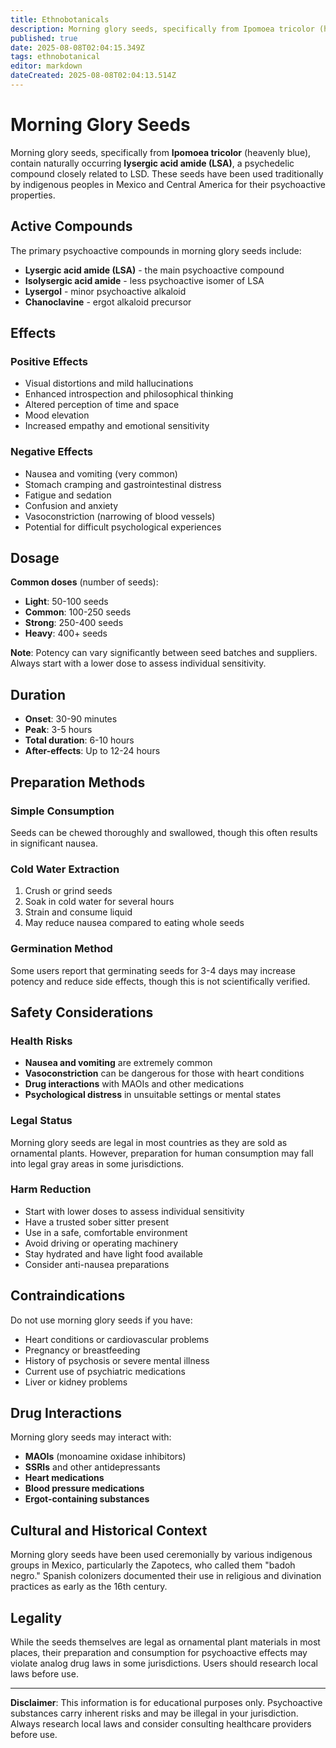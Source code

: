 ```yaml
---
title: Ethnobotanicals
description: Morning glory seeds, specifically from Ipomoea tricolor (heavenly blue), contain naturally occurring lysergic acid amide (LSA), a psychedelic compound closely...
published: true
date: 2025-08-08T02:04:15.349Z
tags: ethnobotanical
editor: markdown
dateCreated: 2025-08-08T02:04:13.514Z
---
```


# Morning Glory Seeds

Morning glory seeds, specifically from **Ipomoea tricolor** (heavenly blue), contain naturally occurring **lysergic acid amide (LSA)**, a psychedelic compound closely related to LSD. These seeds have been used traditionally by indigenous peoples in Mexico and Central America for their psychoactive properties.

## Active Compounds

The primary psychoactive compounds in morning glory seeds include:
- **Lysergic acid amide (LSA)** - the main psychoactive compound
- **Isolysergic acid amide** - less psychoactive isomer of LSA
- **Lysergol** - minor psychoactive alkaloid
- **Chanoclavine** - ergot alkaloid precursor

## Effects

### Positive Effects
- Visual distortions and mild hallucinations
- Enhanced introspection and philosophical thinking
- Altered perception of time and space
- Mood elevation
- Increased empathy and emotional sensitivity

### Negative Effects
- Nausea and vomiting (very common)
- Stomach cramping and gastrointestinal distress
- Fatigue and sedation
- Confusion and anxiety
- Vasoconstriction (narrowing of blood vessels)
- Potential for difficult psychological experiences

## Dosage

**Common doses** (number of seeds):
- **Light**: 50-100 seeds
- **Common**: 100-250 seeds  
- **Strong**: 250-400 seeds
- **Heavy**: 400+ seeds

**Note**: Potency can vary significantly between seed batches and suppliers. Always start with a lower dose to assess individual sensitivity.

## Duration

- **Onset**: 30-90 minutes
- **Peak**: 3-5 hours
- **Total duration**: 6-10 hours
- **After-effects**: Up to 12-24 hours

## Preparation Methods

### Simple Consumption
Seeds can be chewed thoroughly and swallowed, though this often results in significant nausea.

### Cold Water Extraction
1. Crush or grind seeds
2. Soak in cold water for several hours
3. Strain and consume liquid
4. May reduce nausea compared to eating whole seeds

### Germination Method
Some users report that germinating seeds for 3-4 days may increase potency and reduce side effects, though this is not scientifically verified.

## Safety Considerations

### Health Risks
- **Nausea and vomiting** are extremely common
- **Vasoconstriction** can be dangerous for those with heart conditions
- **Drug interactions** with MAOIs and other medications
- **Psychological distress** in unsuitable settings or mental states

### Legal Status
Morning glory seeds are legal in most countries as they are sold as ornamental plants. However, preparation for human consumption may fall into legal gray areas in some jurisdictions.

### Harm Reduction
- Start with lower doses to assess individual sensitivity
- Have a trusted sober sitter present
- Use in a safe, comfortable environment
- Avoid driving or operating machinery
- Stay hydrated and have light food available
- Consider anti-nausea preparations

## Contraindications

Do not use morning glory seeds if you have:
- Heart conditions or cardiovascular problems
- Pregnancy or breastfeeding
- History of psychosis or severe mental illness
- Current use of psychiatric medications
- Liver or kidney problems

## Drug Interactions

Morning glory seeds may interact with:
- **MAOIs** (monoamine oxidase inhibitors)
- **SSRIs** and other antidepressants
- **Heart medications**
- **Blood pressure medications**
- **Ergot-containing substances**

## Cultural and Historical Context

Morning glory seeds have been used ceremonially by various indigenous groups in Mexico, particularly the Zapotecs, who called them "badoh negro." Spanish colonizers documented their use in religious and divination practices as early as the 16th century.

## Legality

While the seeds themselves are legal as ornamental plant materials in most places, their preparation and consumption for psychoactive effects may violate analog drug laws in some jurisdictions. Users should research local laws before use.

---

**Disclaimer**: This information is for educational purposes only. Psychoactive substances carry inherent risks and may be illegal in your jurisdiction. Always research local laws and consider consulting healthcare providers before use.